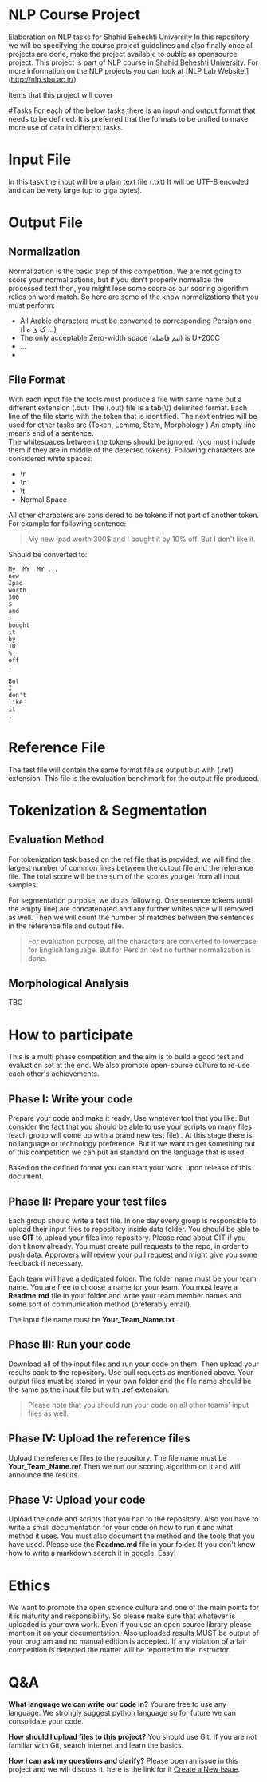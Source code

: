 # NLP Course Project
Elaboration on NLP tasks for Shahid Beheshti University
In this repository we will be specifying the course project guidelines and also finally once all projects are done, make the project available to public as opensource project. 
This project is part of NLP course in [Shahid Beheshti University](http://sbu.ac.ir). For more information on the NLP projects you can look at [NLP Lab Website.] (http://nlp.sbu.ac.ir/). 

Items that this project will cover

#Tasks 
For each of the below tasks there is an input and output format that needs to be defined. It is preferred that the formats to be unified to make more use of data in different tasks. 

# Input File
In this task the input will be a plain text file (.txt) It will be UTF-8 encoded and can be very large (up to giga bytes).

# Output File
## Normalization 
Normalization is the basic step of this competition. We are not going to score your normalizations, but if you don't properly normalize the processed text then, you might lose some score as our scoring algorithm relies on word match.  So here are some of the know normalizations that you must perform: 
* All Arabic characters must be converted to corresponding Persian one (ک ی ه أ ...)
* The only acceptable Zero-width space (نیم فاصله) is U+200C
* ...
* 

## File Format
With each input file the tools must produce a file with same name but a different  extension (.out)
The (.out) file is a tab(\t) delimited format.  Each line of the file starts with the token that is identified. The next entries will be used for other tasks are  (Token, Lemma, Stem, Morphology ) 
An empty line means end of a sentence.  
The whitespaces between the tokens should be ignored. (you must include them if they are in middle of the detected tokens). Following characters are considered white spaces: 
* \r
* \n 
* \t
* Normal Space

All other characters are considered to be tokens if not part of another token. 
For example for following sentence: 

> My new Ipad worth 300$ and I bought it by 10% off. But I don't like it.

Should be converted to: 
```
My  MY  MY ... 
new
Ipad
worth
300
$
and 
I 
bought
it
by
10
%
off
.

But
I 
don't 
like
it
.

```

#  Reference File 
The test file will contain the same format file as output but with (.ref) extension. This file is the evaluation benchmark for the output file produced. 

# Tokenization & Segmentation

## Evaluation Method 
For tokenization task based on the ref file that is provided, we will find the largest number of common lines between the output file and the reference file. 
The total score will be the sum of the scores you get from all input samples. 

For segmentation purpose, we do as following. One sentence tokens (until the empty line) are concatenated and any further whitespace will removed as well. Then we will count the number of matches between the sentences in the reference file and output file. 

> For evaluation purpose, all the characters are converted to lowercase for English language. But for Persian text no further normalization is done. 
## Morphological Analysis 
TBC 

# How to participate 
This is a multi phase competition and the aim is to build a good test and evaluation set at the end. We also promote open-source culture to re-use each other's achievements. 
## Phase I: Write your code
Prepare your code and make it ready. Use whatever tool that you like. But consider the fact that you should be able to use your scripts on many files (each group will come up with a brand new test file) . At this stage there is no language or technology preference. But if we want to get something out of this competition we can put an standard on the language that is used. 

Based on the defined format you can start your work, upon release of this document. 

## Phase II: Prepare your test files 
Each group should write a test file. In one day every group is responsible to upload their input files to repository inside data folder. 
You should be able to use **GIT** to upload your files into repository.  Please read about GIT if you don't know already. You must create pull requests to the repo, in order to push data. Approvers will review your pull request and might give you some feedback if necessary.  

Each team will have a dedicated folder.  The folder name must be your team name. You are free to choose a name for your team. You must leave a **Readme.md** file in your folder and write your team member names and some sort of communication method (preferably email). 

The input file name must be **Your_Team_Name.txt** 

## Phase III: Run your code 
Download all of the input files and run your code on them.  Then upload your results back to the repository. Use pull requests as mentioned above. Your output files must be stored in your own folder and the file name should be the same as the input file but with **.ref** extension. 

> Please note that you should run your code on all other teams' input files as well. 

## Phase IV: Upload the reference files 

Upload the reference files to the repository. The file name must be **Your_Team_Name.ref** 
Then we run our scoring algorithm on it and will announce the results. 

## Phase V: Upload your code 

Upload the code and scripts that you had to the repository. Also you have to write a small documentation for your code on how to run it and what method it uses.
You must also document the method and the tools that you have used. Please use the **Readme.md** file in your folder. If you don't know how to write a markdown search it in google. Easy!


# Ethics 
We want to promote the open science culture and one of the main points for it is maturity and responsibility. So please make sure that whatever is uploaded is your own work. Even if you use an open source library please mention it on your documentation. Also uploaded results MUST be output of your program and no manual edition is accepted. 
If any violation of a fair competition is detected the matter will be reported to the instructor. 

# Q&A 
**What language we can write our code in?**  You are free to use any language. We strongly suggest python language so for future we can consolidate your code. 

**How should I upload files to this project?**  You should use Git. If you are not familiar with Git, search internet and learn the basics. 

**How I can ask my questions and clarify?** Please open an issue in this project and we will discuss it. here is the link for it [Create a New Issue](https://github.com/sehsanm/sbunlpcourse/issues/new).
